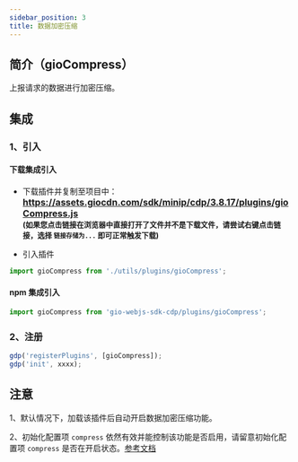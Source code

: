 ```yaml
---
sidebar_position: 3
title: 数据加密压缩
---
```


## 简介（gioCompress）

上报请求的数据进行加密压缩。

## 集成

### 1、引入

#### 下载集成引入

- 下载插件并复制至项目中：
  **<font size="3"><https://assets.giocdn.com/sdk/minip/cdp/3.8.17/plugins/gioCompress.js></font>**<br/>
  **<font size="2">(如果您点击链接在浏览器中直接打开了文件并不是下载文件，请尝试右键点击链接，选择 `链接存储为...` 即可正常触发下载)</font>**

- 引入插件

```js
import gioCompress from './utils/plugins/gioCompress';
```

#### npm 集成引入

```js
import gioCompress from 'gio-webjs-sdk-cdp/plugins/gioCompress';
```

### 2、注册

```js
gdp('registerPlugins', [gioCompress]);
gdp('init', xxxx);
```

## 注意

1、默认情况下，加载该插件后自动开启数据加密压缩功能。

2、初始化配置项 `compress` 依然有效并能控制该功能是否启用，请留意初始化配置项 `compress` 是否在开启状态。[参考文档](/docs/miniprogram/initSettings#compress)
